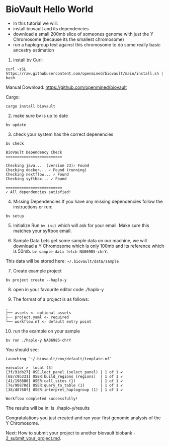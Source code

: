 # BioVault Hello World

- In this tutorial we will:
- install biovault and its dependencies
- download a small 200mb slice of someones genome with just the Y Chromosome (because its the smallest chromosome)
- run a haplogroup test against this chromosome to do some really basic ancestry estimation

1) install bv
Curl:
```
curl -sSL https://raw.githubusercontent.com/openmined/biovault/main/install.sh | bash
```

Manual Download:
https://github.com/openmined/biovault

Cargo:
```
cargo install biovault
```

2) make sure bv is up to date
```
bv update
```

3) check your system has the correct depenencies
```
bv check
```

```
BioVault Dependency Check
=========================

Checking java...  (version 23)✓ Found
Checking docker... ✓ Found (running)
Checking nextflow... ✓ Found
Checking syftbox... ✓ Found

=========================
✓ All dependencies satisfied!
```

4) Missing Dependencies
If you have any missing dependencies follow the instructions or run:
```
bv setup
```

5) Initialize
Run `bv init` which will ask for your email.
Make sure this matches your syftbox email.

6) Sample Data
Lets get some sample data on our machine, we will download a Y Chromosome which is only 100mb and its reference which is 50mb.
`bv sample-data fetch NA06985-chrY`.

This data will be stored here: `~/.biovault/data/sample`

7) Create example project
```
bv project create --haplo-y
```

8) open in your favourite editor
code ./haplo-y

9) The format of a project is as follows:
```
.
├── assets <- optional assets
├── project.yaml <- required
└── workflow.nf <- default entry point
```

10) run the example on your sample
```
bv run ./haplo-y NA06985-chrY
```

You should see:
```
Launching `~/.biovault/env/default/template.nf`

executor >  local (5)
[3f/91db27] USE…lect_panel (select_panel) | 1 of 1 ✔
[68/c9b331] USER:build_regions (regions)  | 1 of 1 ✔
[41/198880] USER:call_sites (1)           | 1 of 1 ✔
[7e/90870d] USER:query_to_table (1)       | 1 of 1 ✔
[38/d8760f] USER:interpret_haplogroup (1) | 1 of 1 ✔

Workflow completed successfully!
```

The results will be in:
ls ./haplo-y/results

Congratulations you just created and ran your first genomic analysis of the Y Chromosome.

Next: How to submit your project to another biovault biobank - [2_submit_your_project.md](tutorials/2_submit_your_project.md).